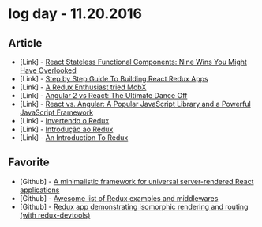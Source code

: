 # log day - 11.20.2016

## Article

- \[Link\] - [React Stateless Functional Components: Nine Wins You Might Have Overlooked](https://medium.com/@housecor/react-stateless-functional-components-nine-wins-you-might-have-overlooked-997b0d933dbc#.8j4izh25s)
- \[Link\] - [Step by Step Guide To Building React Redux Apps](https://medium.com/@rajaraodv/step-by-step-guide-to-building-react-redux-apps-using-mocks-48ca0f47f9a#.y1tqix3mg)
- \[Link\] - [A Redux Enthusiast tried MobX](https://medium.com/@adamrackis/a-redux-enthusiast-tries-mobx-af675f468c11#.pg1qlqf7l)
- \[Link\] - [Angular 2 vs React: The Ultimate Dance Off](https://medium.com/javascript-scene/angular-2-vs-react-the-ultimate-dance-off-60e7dfbc379c#.osm5y1tkr)
- \[Link\] - [React vs. Angular: A Popular JavaScript Library and a Powerful JavaScript Framework](https://dzone.com/articles/react-vs-angular-a-popular-javascript-library-and)
- \[Link\] - [Invertendo o Redux](http://tableless.com.br/invertendo-o-redux/)
- \[Link\] - [Introdução ao Redux](http://tableless.com.br/bem-vindo-ao-redux/)
- \[Link\] - [An Introduction To Redux](https://www.smashingmagazine.com/2016/06/an-introduction-to-redux/)


## Favorite

- \[Github\] - [A minimalistic framework for universal server-rendered React applications](https://github.com/zeit/next.js)
- \[Github\] - [Awesome list of Redux examples and middlewares](https://github.com/xgrommx/awesome-redux)
- \[Github\] - [Redux app demonstrating isomorphic rendering and routing (with redux-devtools)](https://github.com/caljrimmer/isomorphic-redux-app)
